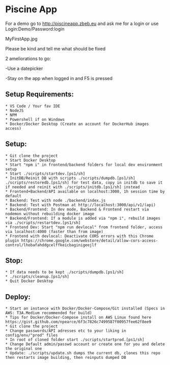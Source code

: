 # Piscine App #

For a demo go to http://piscineapp.zbeb.eu and ask me for a login or use Login:Demo/Password:login

MyFirstApp.jpg

Please be kind and tell me what should be fixed

2 ameliorations to go:

-Use a datepicker

-Stay on the app when logged in and F5 is pressed

## Setup Requirements: ##
	* VS Code / Your fav IDE
	* NodeJS 
	* NPM
	* Powershell if on Windows
	* Docker/Docker Desktop (Create an account for DockerHub images access)

## Setup: ##
	* Git clone the project
	* Start Docker Desktop
	* Start "npm i" in frontend/backend folders for local dev environment setup
	* Start ./scripts/startdev.[ps1/sh]
	* InitDB/Reinit DB with scripts ./scripts/dumpdb.[ps1/sh] ./scripts/restoredb.[ps1/sh] for test data, copy in initdb to save it if needed and reinit with ./scripts/initdb.[ps1/sh] instead
	* Frontend+Backend/API available on localhost:3000, 1h session time by default
	* Backend: Test with node ./backend/index.js
	* Backend: Test with Postman at http://localhost:3000/api/v1/(api)
	* Backend/Frontend: In dev mode, Backend & Frontend restart via nodemon without rebuilding docker image
	* Backend/Frontend: If a module is added via "npm i", rebuild images via ./scripts/restartdev.[ps1/sh]
	* Frontend Dev: Start "npm run devlocal" from frontend folder, access via localhost:4000 (faster than from image)
	* Frontend with devlocal: Deactivate CORS errors with this Chrome plugin https://chrome.google.com/webstore/detail/allow-cors-access-control/lhobafahddgcelffkeicbaginigeejlf

## Stop: ##
	* If data needs to be kept ./scripts/dumpdb.[ps1/sh]
	* ./scripts/cleanup.[ps1/sh]
	* Quit Docker Desktop

## Deploy: ##
	* Start an instance with Docker/Docker-Compose/Git installed (Specs in AWS: T3A.Medium recommended for build)
	* Tips for Docker/Docker-Compose install on AWS Linux found here https://gist.github.com/npearce/6f3c7826c7499587f00957fee62f8ee9 
	* Git clone the project
	* Change passwords/API adresses etc to your liking in config/env/"prod" files
	* In root of cloned folder start ./scripts/startprod.[ps1/sh]
	* Change Default admin/passwd account or create one for you and delete the original one
	* Update: ./scripts/update.sh dumps the current db, clones this repo then restarts image building, then reinputs dumped DB 
